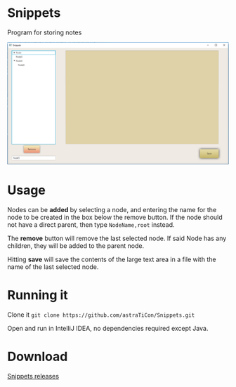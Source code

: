 # Snippets
Program for storing notes

![](https://github.com/astraTiCon/Snippets/blob/master/SnippetsUI.PNG)

# Usage

Nodes can be **added** by selecting a node, and entering the name for the node to be created in the box below the remove button. If the node should not have a direct parent, then type `NodeName,root` instead.

The **remove** button will remove the last selected node. If said Node has any children, they will be added to the parent node.

Hitting **save** will save the contents of the large text area in a file with the name of the last selected node.


# Running it

Clone it `git clone https://github.com/astraTiCon/Snippets.git`

Open and run in IntelliJ IDEA, no dependencies required except Java.

# Download 

[Snippets releases](https://github.com/astraTiCon/Snippets/releases)
